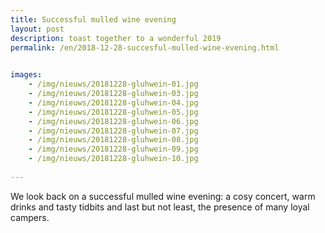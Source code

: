 ```yaml
---
title: Successful mulled wine evening
layout: post
description: toast together to a wonderful 2019
permalink: /en/2018-12-28-succesful-mulled-wine-evening.html

    
images: 
    - /img/nieuws/20181228-gluhwein-01.jpg
    - /img/nieuws/20181228-gluhwein-03.jpg
    - /img/nieuws/20181228-gluhwein-04.jpg
    - /img/nieuws/20181228-gluhwein-05.jpg
    - /img/nieuws/20181228-gluhwein-06.jpg
    - /img/nieuws/20181228-gluhwein-07.jpg
    - /img/nieuws/20181228-gluhwein-08.jpg
    - /img/nieuws/20181228-gluhwein-09.jpg
    - /img/nieuws/20181228-gluhwein-10.jpg
    
---
```


We look back on a successful mulled wine evening: a cosy concert, warm drinks and tasty tidbits and last but not least, the presence of many loyal campers.



